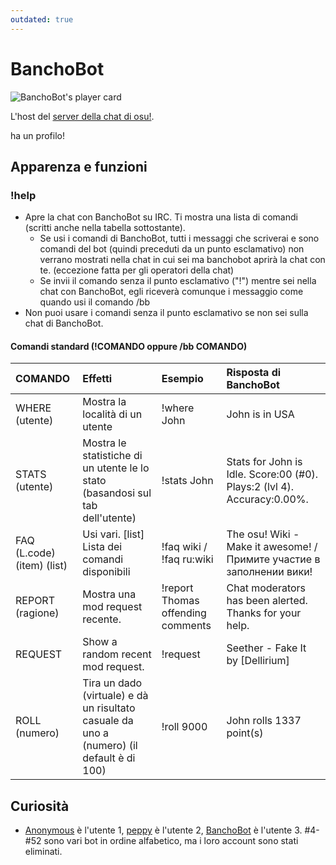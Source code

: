 ```yaml
---
outdated: true
---
```


# BanchoBot

![BanchoBot's player card](img/BanchoBot.jpg "BanchoBot's player card")

L'host del [server della chat di osu!](/wiki/Internet_Relay_Chat).

ha un profilo!

## Apparenza e funzioni

### !help

- Apre la chat con BanchoBot su IRC. Ti mostra una lista di comandi (scritti anche nella tabella sottostante).
  - Se usi i comandi di BanchoBot, tutti i messaggi che scriverai e sono comandi del bot (quindi preceduti da un punto esclamativo) non verrano mostrati nella chat in cui sei ma banchobot aprirà la chat con te. (eccezione fatta per gli operatori della chat)
  - Se invii il comando senza il punto esclamativo ("!") mentre sei nella chat con BanchoBot, egli riceverà comunque i messaggio come quando usi il comando /bb
- Non puoi usare i comandi senza il punto esclamativo se non sei sulla chat di BanchoBot.

#### Comandi standard (!COMANDO oppure /bb COMANDO)

| COMANDO | Effetti | Esempio | Risposta di BanchoBot |
| :-- | :-- | :-- | :-- |
| WHERE (utente) | Mostra la località di un utente | !where John | John is in USA |
| STATS (utente) | Mostra le statistiche di un utente le lo stato (basandosi sul tab dell'utente) | !stats John | Stats for John is Idle. Score:00 (#0). Plays:2 (lvl 4). Accuracy:0.00%. |
| FAQ (L.code)(item) (list) | Usi vari. \[list\] Lista dei comandi disponibili | !faq wiki / !faq ru:wiki | The osu! Wiki - Make it awesome! / Примите участие в заполнении вики! |
| REPORT (ragione) | Mostra una mod request recente. | !report Thomas offending comments | Chat moderators has been alerted. Thanks for your help. |
| REQUEST | Show a random recent mod request. | !request | Seether - Fake It by \[Dellirium\] |
| ROLL (numero) | Tira un dado (virtuale) e dà un risultato casuale da uno a (numero) (il default è di 100) | !roll 9000 | John rolls 1337 point(s) |

## Curiosità

- [Anonymous](https://osu.ppy.sh/users/1) è l'utente 1, [peppy](https://osu.ppy.sh/users/2) è l'utente 2, [BanchoBot](https://osu.ppy.sh/users/3) è l'utente 3. \#4-\#52 sono vari bot in ordine alfabetico, ma i loro account sono stati eliminati.
